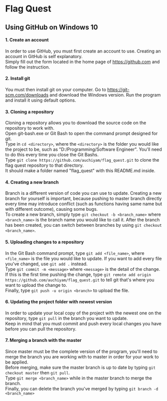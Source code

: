 # Flag Quest

## Using GitHub on Windows 10

#### 1. Create an account
In order to use GitHub, you must first create an account to use.  Creating an account in GitHub is self explanatory.  <br />
Simply fill out the form located in the home page of https://github.com and follow the instruction.  <br />

#### 2.  Install git
You must then install git on your computer.  Go to https://git-scm.com/downloads and download the Windows version.  Run the program and install it using default options.  <br />

#### 3.  Cloning a repository
Cloning a repository allows you to download the source code on the repository to work with.  <br />
Open git-bash.exe or Git Bash to open the command prompt designed for git.  <br />
Type in `cd <directory>`, where the `<directory>` is the folder you would like the project to be, such as "D:/Programming/Software Engineer".   You'll need to do this every time you close the Git Bashs.  <br />
Type `git clone https://github.com/auchiyam/flag_quest.git` to clone the flag quest repository to that directory.  <br />
It should make a folder named "flag_quest" with this README.md inside.  <br />

#### 4.  Creating a new branch
Branch is a different version of code you can use to update.  Creating a new branch for yourself is important, because pushing to master branch directly every time may introduce conflict (such as functions having same name but with different outcome), causing some bugs.  <br />
To create a new branch, simply type `git checkout -b <branch_name>` where `<branch_name>` is the branch name you would like to call it.  After the branch has been created, you can switch between branches by using `git checkout <branch_name>`.  <br />

#### 5.  Uploading changes to a repository
In the Git Bash command prompt, type `git add <file_name>`, where `<file_name>` is the file you would like to update.  If you want to add every file you've changed, use `git add .` instead.  <br />
Type `git commit -m <message>` where `<message>` is the detail of the change.  <br />
If this is the first time pushing the change, type `git remote add origin https://github.com/auchiyam/flag_quest.git` to tell git that's where you want to upload the change to.  <br />
Finally, type `git push -u origin <branch>` to upload the file.  <br />

#### 6.  Updating the project folder with newest version
In order to update your local copy of the project with the newest one on the repository, type `git pull` in the branch you want to update.  <br />
Keep in mind that you must commit and push every local changes you have before you can pull the repository.  <br />

#### 7.  Merging a branch with the master
Since master must be the complete version of the program, you'll need to merge the branch you are working with to master in order for your work to be applied.  <br />
Before merging, make sure the master branch is up to date by typing `git checkout master` then `git pull`.  <br />
Type `git merge <branch_name>` while in the master branch to merge the branch.  <br />
Finally, you can delete the branch you've merged by typing `git branch -d <branch_name>`  <br />